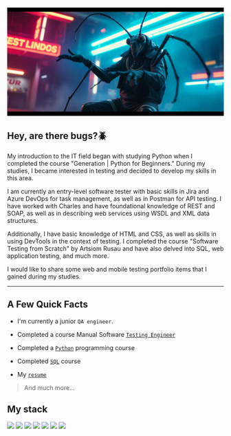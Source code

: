 ![Header](https://github.com/GitHoms/GitHoms/blob/main/Assets/freepik__candid-image-photography-natural-textures-highly-r__91769.jpeg)

## Hey, are there bugs?🪲
My introduction to the IT field began with studying Python when I completed the course "Generation | Python for Beginners." During my studies, I became interested in testing and decided to develop my skills in this area.

I am currently an entry-level software tester with basic skills in Jira and Azure DevOps for task management, as well as in Postman for API testing. I have worked with Charles and have foundational knowledge of REST and SOAP, as well as in describing web services using WSDL and XML data structures.

Additionally, I have basic knowledge of HTML and CSS, as well as skills in using DevTools in the context of testing. I completed the course "Software Testing from Scratch" by Artsiom Rusau and have also delved into SQL, web application testing, and much more.

 I would like to share some web and mobile testing portfolio items that I gained during my studies.
___
## A Few Quick Facts
+ I'm currently a junior `QA engineer`.

+ Completed a course Manual Software [`Testing Engineer`](https://stepik.org/cert/2709154)


+ Completed a [`Python`](https://stepik.org/cert/2316397) programming course

+ Completed [`SQL`](https://stepik.org/cert/2633210) course

+ My [`resume`](https://hh.ru/resume/d70d6637ff0dec42550039ed1f736b7a4f3065)

>And much more...

## My stack
<img src="https://img.shields.io/badge/Postman-FF6C37?style=for-the-badge&logo=postman&logoColor=black"/> <img src="https://img.shields.io/badge/Charles-808080?style=for-the-badge&logo=charles&logoColor=gold"/> <img src="https://img.shields.io/badge/mysql-white?style=for-the-badge&logo=mysql&logoColor=4479A1"/> <img src="https://img.shields.io/badge/git-A9A9A9?style=for-the-badge&logo=git&logoColor=orange"/> <img src="https://img.shields.io/badge/github-293133?style=for-the-badge&logo=github&logoColor=181717"/> <img src="https://img.shields.io/badge/SOAP UI-black?style=for-the-badge&logo=svelte&logoColor=yellow"/> <img src="https://img.shields.io/badge/python-gray?style=for-the-badge&logo=python&logoColor=AFEEEE"/>



